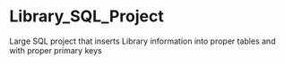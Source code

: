 # Library_SQL_Project
Large SQL project that inserts Library information into proper tables and with proper primary keys
